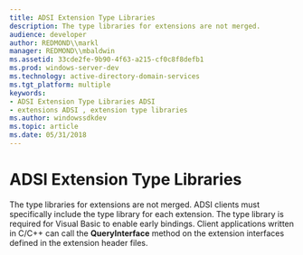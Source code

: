 ```yaml
---
title: ADSI Extension Type Libraries
description: The type libraries for extensions are not merged.
audience: developer
author: REDMOND\\markl
manager: REDMOND\\mbaldwin
ms.assetid: 33cde2fe-9b90-4f63-a215-cf0c8f8defb1
ms.prod: windows-server-dev
ms.technology: active-directory-domain-services
ms.tgt_platform: multiple
keywords:
- ADSI Extension Type Libraries ADSI
- extensions ADSI , extension type libraries
ms.author: windowssdkdev
ms.topic: article
ms.date: 05/31/2018
---
```


# ADSI Extension Type Libraries

The type libraries for extensions are not merged. ADSI clients must specifically include the type library for each extension. The type library is required for Visual Basic to enable early bindings. Client applications written in C/C++ can call the **QueryInterface** method on the extension interfaces defined in the extension header files.

 

 




